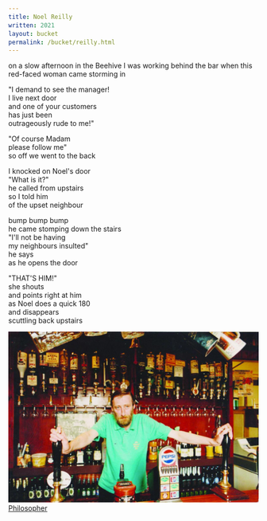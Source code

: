 ```yaml
---
title: Noel Reilly
written: 2021
layout: bucket
permalink: /bucket/reilly.html
---
```


<div class="poem">
on a slow afternoon in the Beehive  
I was working behind the bar  
when this red-faced woman  
came storming in  


"I demand to see the manager!  
I live next door  
and one of your customers  
has just been  
outrageously rude to me!"


"Of course Madam  
please follow me"  
so off we went to the back


I knocked on Noel's door  
"What is it?"  
he called from upstairs  
so I told him  
of the upset neighbour


bump bump bump  
he came stomping down the stairs  
"I'll not be having  
my neighbours insulted"  
he says  
as he opens the door


"THAT'S HIM!"  
she shouts  
and points right at him  
as Noel does a quick 180  
and disappears  
scuttling back upstairs
</div>

![Noel Reilly](/assets/images/bucket/noel-reilly.jpg "Noel Reilly")
[Philosopher](https://www.swindonadvertiser.co.uk/news/11136446.the-time-an-outrageous-pub-landlord-managed-to-get-swindon-into-the-new-york-times/)
